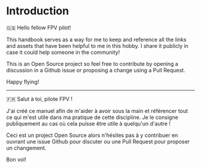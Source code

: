 # Introduction

:gb: Hello fellow FPV pilot!

This handbook serves as a way for me to keep and reference all the links and assets that have been helpful to me in this hobby. I share it publicly in case it could help someone in the community!

This is an Open Source project so feel free to contribute by opening a discussion in a Github issue or proposing a change using a Pull Request.

Happy flying!

---

:fr: Salut à toi, pilote FPV !

J'ai créé ce manuel afin de m'aider à avoir sous la main et référencer tout ce qui m'est utile dans ma pratique de cette discipline. Je le consigne publiquement au cas où cela puisse être utile à quelqu'un d'autre !

Ceci est un project Open Source alors n'hésites pas à y contribuer en ouvrant une issue Github pour discuter ou une Pull Request pour proposer un changement.

Bon vol!
